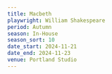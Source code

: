 ```yaml
---
title: Macbeth
playwright: William Shakespeare
period: Autumn
season: In-House
season_sort: 10
date_start: 2024-11-21
date_end: 2024-11-23
venue: Portland Studio
---
```

